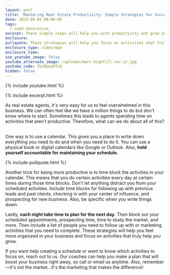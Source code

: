 ```yaml
---
layout: post
title: 'Mastering Real Estate Productivity: Simple Strategies for Success'
date: 2023-06-02 00:00:00
tags:
  - Lead Generation
excerpt: These simple steps will help you with productivity and grow your business.
enclosure:
pullquote: These strategies will help you focus on activities that truly help you grow.
enclosure_type: video/mp4
enclosure_time:
use_youtube_image: false
youtube_alternate_image: /uploads/marc-highfill-rec-yt.jpg
youtube_code: 7UzQUwykTcA
hidden: false
---
```

{% include youtube.html %}

{% include excerpt.html %}

As real estate agents, it's very easy for us to feel overwhelmed in this business. We can often feel like we have a million things to do but don't know where to start. Sometimes this leads to agents spending time on activities that aren't productive. Therefore, what can we do about all of this? &nbsp;

One way is to use a calendar. This gives you a place to write down everything you need to do and when you need to do it. You can use a physical book or digital calendars like Google or Outlook. Also, **hold yourself accountable for maintaining your schedule.**

{% include pullquote.html %}

Another trick for being more productive is to time block the activities in your calendar. This means that you do certain activities every day at certain times during those time blocks. Don't let anything distract you from your scheduled activities. Include time blocks for following up with previous leads and past clients, checking in with your center of influence, and prospecting for new business. Also, be specific when you write things down.&nbsp;

Lastly, **each night take time to plan for the next day.** Then block out your scheduled appointments, prospecting time, time to study the market, and more. Then include a list of people you need to follow up with or marketing activities that you need to complete. These strategies will help you feel more organized in your business and focus on activities that truly help you grow.&nbsp;

If you want help creating a schedule or want to know which activities to focus on, reach out to us. Our coaches can help you make a plan that will boost your business right away, so call or email us anytime. Also, remember—it's not the market…it's the marketing that makes the difference!